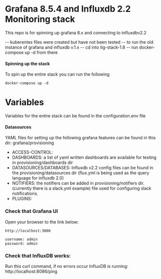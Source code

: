 # Grafana 8.5.4 and Influxdb 2.2 Monitoring stack
This repo is for spinning up grafana 8.x and connecting to influxdbv2.2 

-- kuberentes files were created but have not been tested 
-- to run the old instance of grafana and influxdb v.1.x 
-- cd into tig-stack-1.8 
-- run docker-compose up -d from there 

#### Spinning up the stack 
 To spin up the entire stack you can run the following 

```
docker-compose up -d 
```

# Variables 
 Variables for the entire stack can be found in the configuration.env file 
 

#### Datasources
 YAML files for setting up the following grafana features can be found in this dir: 
  grafana/provisioning
  
- ACCESS-CONTROL:  
- DASHBOARDS:  a list of yaml written dashboards are available for testing in provisioning/dashboards dir
- DATASOURCES/DATABASES:  Influxdb v2.2 config files can be found in the provisioning/datasources dir
     (flux.yml is being used as the query language for influxdb 2.0)
- NOTIFIERS: the notifiers can be added in provisioning/notifiers dir. 
    (currently there is a slack.yml example)
file used for configuring slack notifications.
- PLUGINS: 
 

### Check that Grafana UI 
Open your browser to the link below:

    http://localhost:3000

    username: admin
    password: admin 

### Check that InfluxDB works:

Run this curl command, if no errors occur InfluxDB is running:
    http://localhost:8086/ping

     
